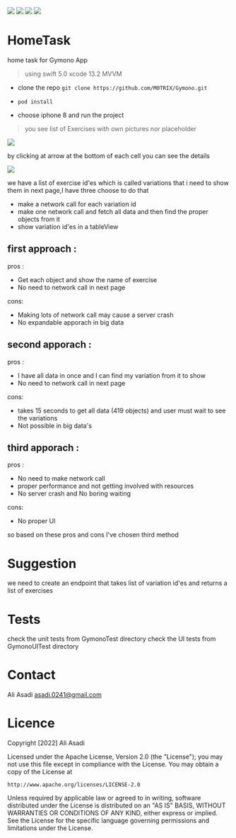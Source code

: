 <img src="https://img.shields.io/github/issues/M0TRIX/Gymono"> <img src="https://img.shields.io/github/forks/M0TRIX/Gymono"> <img src="https://img.shields.io/github/stars/M0TRIX/Gymono"> <img src="https://img.shields.io/github/license/M0TRIX/Gymono">

# HomeTask
home task for Gymono App

> using swift 5.0
> xcode 13.2
> MVVM

- clone the repo
``` git clone https://github.com/M0TRIX/Gymono.git ```

- ``` pod install ```

- choose iphone 8 and run the project
> you see list of Exercises with own pictures nor placeholder

<img src="https://github.com/M0TRIX/Gymono/blob/main/Gymono1.png">

by clicking at arrow at the bottom of each cell you can see the details

<img src="https://github.com/M0TRIX/Gymono/blob/main/gymono2.png">

we have a list of exercise id'es which is called variations that i need to show them in next page,I have three choose to do that

- make a network call for each variation id
- make one network call and fetch all data and then find the proper objects from it
- show variation id'es in a tableView

## first approach :

pros :
- Get each object and show the name of exercise
- No need to network call in next page

cons:
- Making lots of network call may cause a server crash
- No expandable apporach in big data

## second apporach :

pros :
- I have all data in once and I can find my variation from it to show
- No need to network call in next page

cons:
- takes 15 seconds to get all data (419 objects) and user must wait to see the variations
- Not possible in big data's


## third apporach :

pros :
- No need to make network call
- proper performance and not getting involved with resources
- No server crash and No boring waiting

cons:

- No proper UI

so based on these pros and cons I've chosen third method

# Suggestion

we need to create an endpoint that takes list of variation id'es and returns a list of exercises

# Tests

check the unit tests from GymonoTest directory
check the UI tests from GymonoUITest directory

# Contact

Ali Asadi  asadi.0241@gmail.com

# Licence

Copyright [2022] Ali Asadi

Licensed under the Apache License, Version 2.0 (the "License");
you may not use this file except in compliance with the License.
You may obtain a copy of the License at

    http://www.apache.org/licenses/LICENSE-2.0

Unless required by applicable law or agreed to in writing, software
distributed under the License is distributed on an "AS IS" BASIS,
WITHOUT WARRANTIES OR CONDITIONS OF ANY KIND, either express or implied.
See the License for the specific language governing permissions and
limitations under the License.
